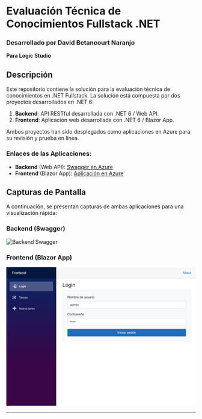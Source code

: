 # Evaluación Técnica de Conocimientos Fullstack .NET
### Desarrollado por David Betancourt Naranjo  
**Para Logic Studio**

## Descripción
Este repositorio contiene la solución para la evaluación técnica de conocimientos en .NET Fullstack. La solución está compuesta por dos proyectos desarrollados en .NET 6:

1. **Backend**: API RESTful desarrollada con .NET 6 / Web API.
2. **Frontend**: Aplicación web desarrollada con .NET 6 / Blazor App.

Ambos proyectos han sido desplegados como aplicaciones en Azure para su revisión y prueba en línea.

### Enlaces de las Aplicaciones:
- **Backend** (Web API): [Swagger en Azure](https://backend20241101012037.azurewebsites.net/swagger/index.html)
- **Frontend** (Blazor App): [Aplicación en Azure](https://frontend20241101113607.azurewebsites.net/)

## Capturas de Pantalla

A continuación, se presentan capturas de ambas aplicaciones para una visualización rápida:

### Backend (Swagger)
![Backend Swagger](ruta-a-tu-captura-backend.png)

### Frontend (Blazor App)
![Frontend Blazor App](Screenshots/frontend20241101113607.azurewebsites.net_.png)

---
